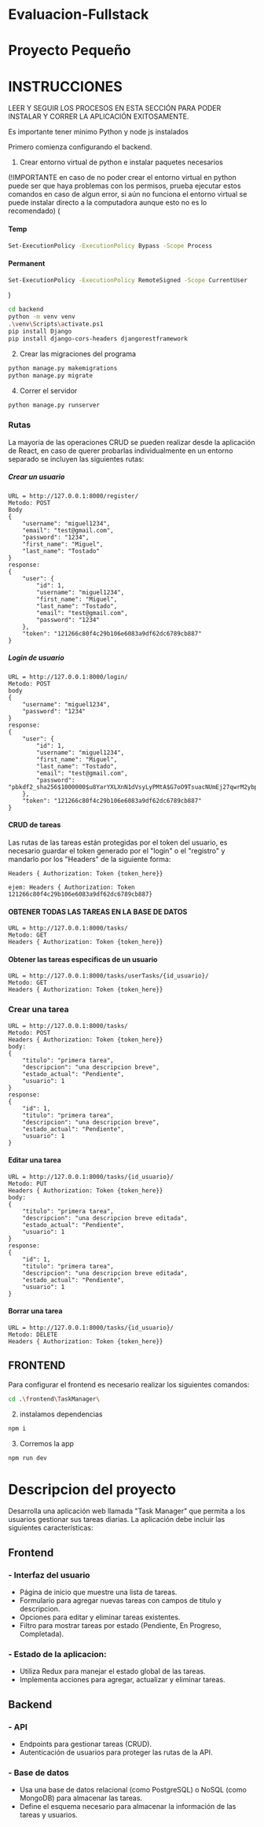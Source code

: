 # Evaluacion-Fullstack

# Proyecto Pequeño


# INSTRUCCIONES

LEER Y SEGUIR LOS PROCESOS EN ESTA SECCIÓN PARA PODER INSTALAR Y CORRER LA APLICACIÓN EXITOSAMENTE.

Es importante tener minimo Python y node js instalados

Primero comienza configurando el backend.
1. Crear entorno virtual de python e instalar paquetes necesarios

(!IMPORTANTE en caso de no poder crear el entorno virtual en python puede ser que haya problemas con los permisos, prueba ejecutar estos comandos en caso de algun error, si aún no funciona el entorno virtual se puede instalar directo a la computadora aunque esto no es lo recomendado)
(
  #### Temp
```bash
Set-ExecutionPolicy -ExecutionPolicy Bypass -Scope Process
```
#### Permanent
```bash
Set-ExecutionPolicy -ExecutionPolicy RemoteSigned -Scope CurrentUser
```
)

```bash
cd backend
python -m venv venv
.\venv\Scripts\activate.ps1
pip install Django
pip install django-cors-headers djangorestframework
```

2. Crear las migraciones del programa
```bash
python manage.py makemigrations
python manage.py migrate
```

4. Correr el servidor
```bash
python manage.py runserver
```

### Rutas

La mayoria de las operaciones CRUD se pueden realizar desde la aplicación de React, en caso de querer probarlas individualmente en un entorno separado se incluyen las siguientes rutas:

##### Crear un usuario

```
URL = http://127.0.0.1:8000/register/
Metodo: POST
Body 
{
    "username": "miguel1234",
    "email": "test@gmail.com",
    "password": "1234",
    "first_name": "Miguel",
    "last_name": "Tostado"
}
response:
{
    "user": {
        "id": 1,
        "username": "miguel1234",
        "first_name": "Miguel",
        "last_name": "Tostado",
        "email": "test@gmail.com",
        "password": "1234"
    },
    "token": "121266c80f4c29b106e6083a9df62dc6789cb887"
}
```

##### Login de usuario

```
URL = http://127.0.0.1:8000/login/ 
Metodo: POST
body
{
    "username": "miguel1234",
    "password": "1234"
}
response:
{
    "user": {
        "id": 1,
        "username": "miguel1234",
        "first_name": "Miguel",
        "last_name": "Tostado",
        "email": "test@gmail.com",
        "password": "pbkdf2_sha256$1000000$u8YarYXLXnN1dVsyLyPMtA$G7oO9TsuacNUmEj27qwrM2ybpGMCbwWMdfW+iWL8VCI="
    },
    "token": "121266c80f4c29b106e6083a9df62dc6789cb887"
}
```


#### CRUD de tareas

Las rutas de las tareas están protegidas por el token del usuario, es necesario guardar el token generado por el "login" o el "registro" y mandarlo por los "Headers" de la siguiente forma:

```
Headers { Authorization: Token {token_here}}

ejem: Headers { Authorization: Token 121266c80f4c29b106e6083a9df62dc6789cb887}
```

#### OBTENER TODAS LAS TAREAS EN LA BASE DE DATOS

```
URL = http://127.0.0.1:8000/tasks/
Metodo: GET
Headers { Authorization: Token {token_here}}
```

#### Obtener las tareas especificas de un usuario
```
URL = http://127.0.0.1:8000/tasks/userTasks/{id_usuario}/
Metodo: GET
Headers { Authorization: Token {token_here}}
```


### Crear una tarea

```
URL = http://127.0.0.1:8000/tasks/
Metodo: POST
Headers { Authorization: Token {token_here}}
body:
{
    "titulo": "primera tarea",
    "descripcion": "una descripcion breve",
    "estado_actual": "Pendiente",
    "usuario": 1
}
response:
{
    "id": 1,
    "titulo": "primera tarea",
    "descripcion": "una descripcion breve",
    "estado_actual": "Pendiente",
    "usuario": 1
}
```


#### Editar una tarea
```
URL = http://127.0.0.1:8000/tasks/{id_usuario}/
Metodo: PUT
Headers { Authorization: Token {token_here}}
body:
{
    "titulo": "primera tarea",
    "descripcion": "una descripcion breve editada",
    "estado_actual": "Pendiente",
    "usuario": 1
}
response:
{
    "id": 1,
    "titulo": "primera tarea",
    "descripcion": "una descripcion breve editada",
    "estado_actual": "Pendiente",
    "usuario": 1
}
```

#### Borrar una tarea
```
URL = http://127.0.0.1:8000/tasks/{id_usuario}/
Metodo: DELETE
Headers { Authorization: Token {token_here}}
```

## FRONTEND

Para configurar el frontend es necesario realizar los siguientes comandos:

```bash
cd .\frontend\TaskManager\
```

2. instalamos dependencias
```bash
npm i
```

3. Corremos la app
```bash
npm run dev
```



# Descripcion del proyecto

Desarrolla una aplicación web llamada "Task Manager" que permita a los usuarios gestionar sus tareas
diarias. La aplicación debe incluir las siguientes características:

## Frontend

### - Interfaz del usuario
- Página de inicio que muestre una lista de tareas.
- Formulario para agregar nuevas tareas con campos de titulo y descripcion.
- Opciones para editar y eliminar tareas existentes.
- Filtro para mostrar tareas por estado (Pendiente, En Progreso, Completada).


### - Estado de la aplicacion:
- Utiliza Redux para manejar el estado global de las tareas.
- Implementa acciones para agregar, actualizar y eliminar tareas.


## Backend

### - API
- Endpoints para gestionar tareas (CRUD).
- Autenticación de usuarios para proteger las rutas de la API.

### - Base de datos
- Usa una base de datos relacional (como PostgreSQL) o NoSQL (como MongoDB) para
almacenar las tareas.
- Define el esquema necesario para almacenar la información de las tareas y usuarios.


